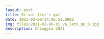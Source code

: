 ```yaml
---
layout: post
title: Si va' (Let's go)
date: 2021-02-06T14:06:51.000Z
img: files/2021-02-06-si_va_lets_go_0.jpg
description: Chioggia 2021
---
```

